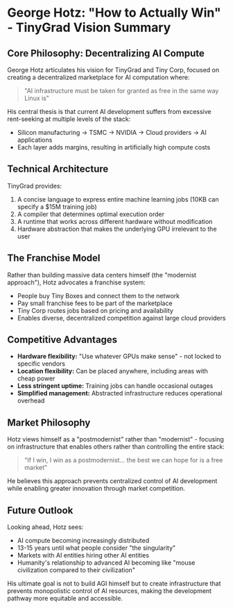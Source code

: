 # George Hotz: "How to Actually Win" - TinyGrad Vision Summary

## Core Philosophy: Decentralizing AI Compute

George Hotz articulates his vision for TinyGrad and Tiny Corp, focused on creating a decentralized marketplace for AI computation where:

> "AI infrastructure must be taken for granted as free in the same way Linux is"

His central thesis is that current AI development suffers from excessive rent-seeking at multiple levels of the stack:
- Silicon manufacturing → TSMC → NVIDIA → Cloud providers → AI applications
- Each layer adds margins, resulting in artificially high compute costs

## Technical Architecture

TinyGrad provides:
1. A concise language to express entire machine learning jobs (10KB can specify a $15M training job)
2. A compiler that determines optimal execution order
3. A runtime that works across different hardware without modification
4. Hardware abstraction that makes the underlying GPU irrelevant to the user

## The Franchise Model

Rather than building massive data centers himself (the "modernist approach"), Hotz advocates a franchise system:

- People buy Tiny Boxes and connect them to the network
- Pay small franchise fees to be part of the marketplace
- Tiny Corp routes jobs based on pricing and availability
- Enables diverse, decentralized competition against large cloud providers

## Competitive Advantages

- **Hardware flexibility:** "Use whatever GPUs make sense" - not locked to specific vendors
- **Location flexibility:** Can be placed anywhere, including areas with cheap power
- **Less stringent uptime:** Training jobs can handle occasional outages
- **Simplified management:** Abstracted infrastructure reduces operational overhead

## Market Philosophy

Hotz views himself as a "postmodernist" rather than "modernist" - focusing on infrastructure that enables others rather than controlling the entire stack:

> "If I win, I win as a postmodernist... the best we can hope for is a free market"

He believes this approach prevents centralized control of AI development while enabling greater innovation through market competition.

## Future Outlook

Looking ahead, Hotz sees:
- AI compute becoming increasingly distributed
- 13-15 years until what people consider "the singularity"
- Markets with AI entities hiring other AI entities
- Humanity's relationship to advanced AI becoming like "mouse civilization compared to their civilization"

His ultimate goal is not to build AGI himself but to create infrastructure that prevents monopolistic control of AI resources, making the development pathway more equitable and accessible.